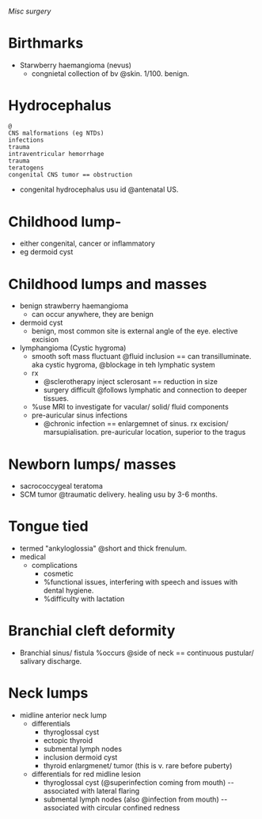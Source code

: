 ###### Misc surgery

# Birthmarks
- Starwberry haemangioma (nevus)
    + congnietal collection of bv @skin. 1/100. benign.


   

# Hydrocephalus
    @
    CNS malformations (eg NTDs)
    infections
    trauma
    intraventricular hemorrhage
    trauma
    teratogens
    congenital CNS tumor == obstruction
-  congenital hydrocephalus usu id @antenatal US.  



# Childhood lump-
- either congenital, cancer or inflammatory
- eg dermoid cyst



# Childhood lumps and masses
- benign strawberry haemangioma
    + can occur anywhere, they are benign
- dermoid cyst
    + benign, most common site is external angle of the eye. elective excision 
- lymphangioma (Cystic hygroma)
    + smooth soft mass fluctuant @fluid inclusion == can transilluminate. aka cystic hygroma, @blockage in teh lymphatic system
    + rx
        * @sclerotherapy inject sclerosant == reduction in size
        * surgery difficult @follows lymphatic and connection to deeper tissues.
    + %use MRI to investigate for vacular/ solid/ fluid components
    + pre-auricular sinus infections
        * @chronic infection == enlargemnet of sinus. rx excision/ marsupialisation. pre-auricular location, superior to the tragus

# Newborn lumps/ masses
- sacrococcygeal teratoma 
- SCM tumor @traumatic delivery. healing usu by 3-6 months.

# Tongue tied
- termed "ankyloglossia" @short and thick frenulum. 
- medical
    + complications
        * cosmetic
        * %functional issues, interfering with speech and issues with dental hygiene.
        * %difficulty with lactation

# Branchial cleft deformity
- Branchial sinus/ fistula %occurs @side of neck == continuous pustular/ salivary discharge.

# Neck lumps
- midline anterior neck lump
    + differentials
        * thyroglossal cyst
        * ectopic thyroid
        * submental lymph nodes
        * inclusion dermoid cyst
        * thyroid enlargmenet/ tumor (this is v. rare before puberty)
    + differentials for red midline lesion
        * thyroglossal cyst (@superinfection coming from mouth) -- associated with lateral flaring
        * submental lymph nodes (also @infection from mouth) -- associated with circular confined redness